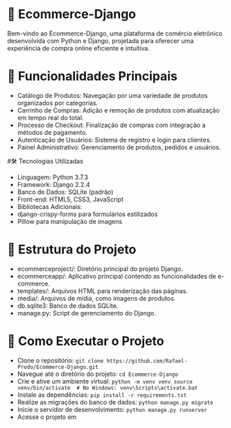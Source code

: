 # 🛒 Ecommerce-Django

Bem-vindo ao Ecommerce-Django, uma plataforma de comércio eletrônico desenvolvida com Python e Django, projetada para oferecer uma experiência de compra online eficiente e intuitiva.

# 🚀 Funcionalidades Principais

- Catálogo de Produtos: Navegação por uma variedade de produtos organizados por categorias.
- Carrinho de Compras: Adição e remoção de produtos com atualização em tempo real do total.
- Processo de Checkout: Finalização de compras com integração a métodos de pagamento.
- Autenticação de Usuários: Sistema de registro e login para clientes.
- Painel Administrativo: Gerenciamento de produtos, pedidos e usuários.

#🛠️ Tecnologias Utilizadas

- Linguagem: Python 3.7.3
- Framework: Django 2.2.4
- Banco de Dados: SQLite (padrão)
- Front-end: HTML5, CSS3, JavaScript
- Bibliotecas Adicionais:
- django-crispy-forms para formulários estilizados
- Pillow para manipulação de imagens
  
# 📂 Estrutura do Projeto

- ecommerceproject/: Diretório principal do projeto Django.
- ecommerceapp/: Aplicativo principal contendo as funcionalidades de e-commerce.
- templates/: Arquivos HTML para renderização das páginas.
- media/: Arquivos de mídia, como imagens de produtos.
- db.sqlite3: Banco de dados SQLite.
- manage.py: Script de gerenciamento do Django.

# 🚀 Como Executar o Projeto
  
- Clone o repositório: ```git clone https://github.com/Rafael-Prodo/Ecommerce-Django.git```
- Navegue até o diretório do projeto: ```cd Ecommerce-Django```
- Crie e ative um ambiente virtual: ```python -m venv venv source venv/bin/activate  # No Windows: venv\Scripts\activate.bat```
- Instale as dependências: ```pip install -r requirements.txt```
- Realize as migrações do banco de dados: ```python manage.py migrate```
- Inicie o servidor de desenvolvimento: ```python manage.py runserver```
- Acesse o projeto em <a href="http://localhost:8000/"></a>
